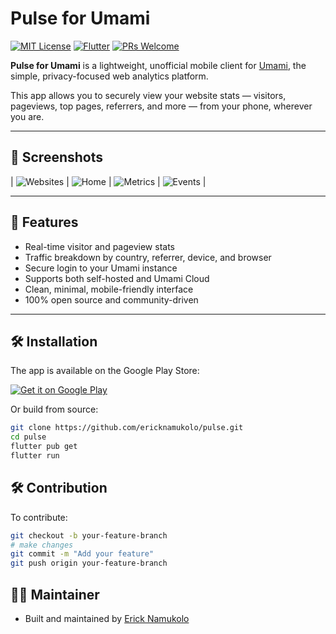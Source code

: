 # Pulse for Umami

[![MIT License](https://img.shields.io/badge/license-MIT-blue.svg)](LICENSE)
[![Flutter](https://img.shields.io/badge/built%20with-Flutter-blue)](https://flutter.dev/)
[![PRs Welcome](https://img.shields.io/badge/PRs-welcome-brightgreen.svg)](https://github.com/ericknamukolo/pulse/pulls)

**Pulse for Umami** is a lightweight, unofficial mobile client for [Umami](https://umami.is), the simple, privacy-focused web analytics platform.

This app allows you to securely view your website stats — visitors, pageviews, top pages, referrers, and more — from your phone, wherever you are.

---

## 📸 Screenshots

| ![Websites](screenshots/websites.png) | ![Home](screenshots/home.png) | ![Metrics](screenshots/metrics.png) | ![Events](screenshots/events.png) |

---

## 🚀 Features

- Real-time visitor and pageview stats  
- Traffic breakdown by country, referrer, device, and browser  
- Secure login to your Umami instance  
- Supports both self-hosted and Umami Cloud  
- Clean, minimal, mobile-friendly interface  
- 100% open source and community-driven

---

## 🛠️ Installation

The app is available on the Google Play Store:

[![Get it on Google Play](https://play.google.com/intl/en_us/badges/static/images/badges/en_badge_web_generic.png)](https://play.google.com/store/apps/details?id=com.sleepingpanda.pulse)

Or build from source:

```bash
git clone https://github.com/ericknamukolo/pulse.git
cd pulse
flutter pub get
flutter run
```

## 🛠️ Contribution

To contribute:

```bash
git checkout -b your-feature-branch
# make changes
git commit -m "Add your feature"
git push origin your-feature-branch
```

## 👋🏽 Maintainer

- Built and maintained by [Erick Namukolo](https://ericknamukolo.com/)
